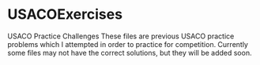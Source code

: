 # USACOExercises
USACO Practice Challenges
These files are previous USACO practice problems which I attempted in order to practice for competition. Currently some files may not have the correct solutions, but they will be added soon.
